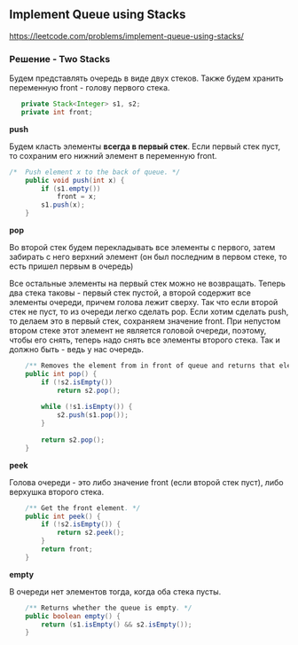 ## Implement Queue using Stacks
https://leetcode.com/problems/implement-queue-using-stacks/

### Решение - Two Stacks
Будем представлять очередь в виде двух стеков. Также будем хранить переменную front - голову первого стека.

```java
   private Stack<Integer> s1, s2;
   private int front;
```

**push**

Будем класть элементы **всегда в первый стек**. Если первый стек пуст, то сохраним его нижний элемент в переменную front.

```java
/*  Push element x to the back of queue. */
    public void push(int x) {
        if (s1.empty())
            front = x;
        s1.push(x);
    }
```

**pop**

Во второй стек будем перекладывать все элементы с первого, затем забирать с него верхний элемент (он был последним в первом стеке,
то есть пришел первым в очередь)

Все остальные элементы на первый стек можно не возвращать. Теперь два стека таковы - первый стек пустой, а второй содержит все элементы
очереди, причем голова лежит сверху. Так что если второй стек не пуст, то из очереди легко сделать pop. Если хотим сделать push, то делаем
это в первый стек, сохраняем значение front. При непустом втором стеке этот элемент не является головой очереди, поэтому, чтобы его снять,
теперь надо снять все элементы второго стека. Так и должно быть - ведь у нас очередь.

```java
    /** Removes the element from in front of queue and returns that element. */
    public int pop() {
        if (!s2.isEmpty())
            return s2.pop();
        
        while (!s1.isEmpty()) {
            s2.push(s1.pop());
        }
        
        return s2.pop();
    }
```
**peek**

Голова очереди - это либо значение front (если второй стек пуст), либо верхушка второго стека.

```java
    /** Get the front element. */
    public int peek() {
        if (!s2.isEmpty()) {
            return s2.peek();
        }
        return front;
    }
```
**empty**

В очереди нет элементов тогда, когда оба стека пусты.

``` java
    /** Returns whether the queue is empty. */
    public boolean empty() {
        return (s1.isEmpty() && s2.isEmpty());
    }
```
